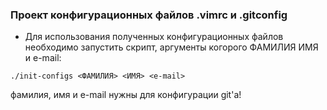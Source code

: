 ### Проект конфигурационных файлов .vimrc и .gitconfig

* Для использования полученных конфигурационных файлов необходимо запустить скрипт, аргументы когорого ФАМИЛИЯ ИМЯ и e-mail:
```
./init-configs <ФАМИЛИЯ> <ИМЯ> <e-mail>
```  
фамилия, имя и e-mail нужны для конфигурации git'а!
